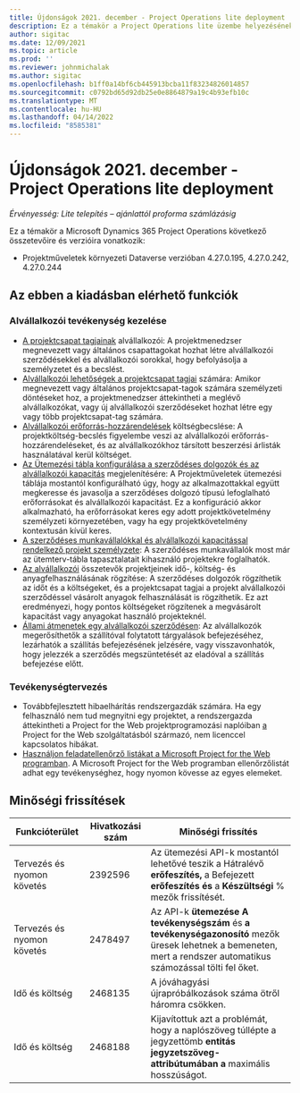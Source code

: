 ```yaml
---
title: Újdonságok 2021. december - Project Operations lite deployment
description: Ez a témakör a Project Operations lite üzembe helyezésének 2021. decemberi kiadásában elérhető minőségi frissítésekről nyújt tájékoztatást.
author: sigitac
ms.date: 12/09/2021
ms.topic: article
ms.prod: ''
ms.reviewer: johnmichalak
ms.author: sigitac
ms.openlocfilehash: b1ff0a14bf6cb445913bcba11f83234826014857
ms.sourcegitcommit: c0792bd65d92db25e0e8864879a19c4b93efb10c
ms.translationtype: MT
ms.contentlocale: hu-HU
ms.lasthandoff: 04/14/2022
ms.locfileid: "8585381"
---
```

# <a name="whats-new-december-2021---project-operations-lite-deployment"></a>Újdonságok 2021. december - Project Operations lite deployment

_Érvényesség: Lite telepítés – ajánlattól proforma számlázásig_

Ez a témakör a Microsoft Dynamics 365 Project Operations következő összetevőire és verzióira vonatkozik:

- Projektműveletek környezeti Dataverse verzióban 4.27.0.195, 4.27.0.242, 4.27.0.244


## <a name="features-included-in-this-release"></a>Az ebben a kiadásban elérhető funkciók

### <a name="subcontract-management"></a>Alvállalkozói tevékenység kezelése 

- [A projektcsapat tagjainak](../subcontracting/subcontracting-project-team-members.md) alvállalkozói: A projektmenedzser megnevezett vagy általános csapattagokat hozhat létre alvállalkozói szerződésekkel és alvállalkozói sorokkal, hogy befolyásolja a személyzetet és a becslést.
- [Alvállalkozói lehetőségek a projektcsapat tagjai](../subcontracting/subcon-options.md) számára: Amikor megnevezett vagy általános projektcsapat-tagok számára személyzeti döntéseket hoz, a projektmenedzser áttekintheti a meglévő alvállalkozókat, vagy új alvállalkozói szerződéseket hozhat létre egy vagy több projektcsapat-tag számára. 
- [Alvállalkozói erőforrás-hozzárendelések](../subcontracting/costing-subcon-ra.md) költségbecslése: A projektköltség-becslés figyelembe veszi az alvállalkozói erőforrás-hozzárendeléseket, és az alvállalkozókhoz társított beszerzési árlisták használatával kerül költséget. 
- [Az Ütemezési tábla konfigurálása a szerződéses dolgozók és az alvállalkozói kapacitás](../subcontracting/configure-sb-subcon.md) megjelenítésére: A Projektműveletek ütemezési táblája mostantól konfigurálható úgy, hogy az alkalmazottakkal együtt megkeresse és javasolja a szerződéses dolgozó típusú lefoglalható erőforrásokat és alvállalkozói kapacitást. Ez a konfiguráció akkor alkalmazható, ha erőforrásokat keres egy adott projektkövetelmény személyzeti környezetében, vagy ha egy projektkövetelmény kontextusán kívül keres.
- [A szerződéses munkavállalókkal és alvállalkozói kapacitással rendelkező projekt személyzete](../subcontracting/staffing-cw.md): A szerződéses munkavállalók most már az ütemterv-tábla tapasztalatait kihasználó projektekre foglalhatók.
- [Az alvállalkozói](../subcontracting/recording-subcon-actuals.md) összetevők projektjeinek idő-, költség- és anyagfelhasználásának rögzítése: A szerződéses dolgozók rögzíthetik az időt és a költségeket, és a projektcsapat tagjai a projekt alvállalkozói szerződéssel vásárolt anyagok felhasználását is rögzíthetik. Ez azt eredményezi, hogy pontos költségeket rögzítenek a megvásárolt kapacitást vagy anyagokat használó projekteknél.
- [Állami átmenetek egy alvállalkozói szerződésen](../subcontracting/subcon-states.md): Az alvállalkozók megerősíthetők a szállítóval folytatott tárgyalások befejezéséhez, lezárhatók a szállítás befejezésének jelzésére, vagy visszavonhatók, hogy jelezzék a szerződés megszüntetését az eladóval a szállítás befejezése előtt.

### <a name="task-planning"></a>Tevékenységtervezés
- Továbbfejlesztett hibaelhárítás rendszergazdák számára. Ha egy felhasználó nem tud megnyitni egy projektet, a rendszergazda áttekintheti a Project for the Web projektprogramozási naplóiban [a](../../project-management/schedule-api-logs.md) Project for the Web szolgáltatásból származó, nem licenccel kapcsolatos hibákat.
- [Használjon feladatellenőrző listákat a Microsoft Project for the Web programban](https://support.microsoft.com/en-us/office/use-task-checklists-in-microsoft-project-for-the-web-c69bcf73-5c75-4ad3-9893-6d6f92360e9c). A Microsoft Project for the Web programban ellenőrzőlistát adhat egy tevékenységhez, hogy nyomon kövesse az egyes elemeket.

## <a name="quality-updates"></a>Minőségi frissítések

| **Funkcióterület** | **Hivatkozási szám** | **Minőségi frissítés** |
| --- | --- | --- |
| Tervezés és nyomon követés | 2392596 | Az ütemezési API-k mostantól lehetővé teszik a Hátralévő **erőfeszítés,** a Befejezett **erőfeszítés és** a **Készültségi** % mezők frissítését. |
| Tervezés és nyomon követés | 2478497 | Az API-k **ütemezése A tevékenységszám** és **a tevékenységazonosító** mezők üresek lehetnek a bemeneten, mert a rendszer automatikus számozással tölti fel őket.|
| Idő és költség | 2468135 | A jóváhagyási újrapróbálkozások száma ötről háromra csökken. |
| Idő és költség | 2468188 | Kijavítottuk azt a problémát, hogy a naplószöveg túllépte a jegyzettömb **entitás jegyzetszöveg-attribútumában** **a** maximális hosszúságot. |
